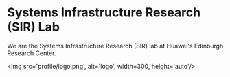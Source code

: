 # Systems Infrastructure Research (SIR) Lab

We are the Systems Infrastructure Research (SIR) lab at Huawei's Edinburgh Research Center.

<img src='profile/logo.png', alt='logo', width=300, height='auto'/> 
